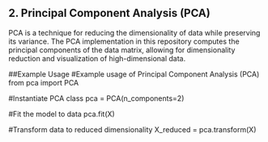 ## 2. Principal Component Analysis (PCA)
PCA is a technique for reducing the dimensionality of data while preserving its variance. The PCA implementation in this repository computes the principal components of the data matrix, allowing for dimensionality reduction and visualization of high-dimensional data.

##Example Usage
#Example usage of Principal Component Analysis (PCA)
from pca import PCA

#Instantiate PCA class
pca = PCA(n_components=2)

#Fit the model to data
pca.fit(X)

#Transform data to reduced dimensionality
X_reduced = pca.transform(X)
